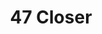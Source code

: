 ---
ee_id_thing: '4481'
site: '1'
type: '2'
inv_num: 2019-037
add_credit:
url: 2019-037-47-closer
title: 47 Closer
year: '2019'
display_year: '2019'
medium: Oakley Men's Radar EV Path TDF Sunglasses, Green Bay Packers ONE SIZE Stretch
  Fit baseball hat, Panasonic LONG-RANGE KX-HN3001 Baby Monitor
dims:
pitch: Baby monitor, upside down Oakleys,&nbsp; surveillance, etc, etc.&nbsp;
ps:
live_url:
youtube:
related_code:
imgs: firstsite-2019-05-db-da--NqdM.jpg,firstsite-2019-05-db-da--JbLc.jpg
subheading:
download:
commission:
related:
layout: things-i-made
---